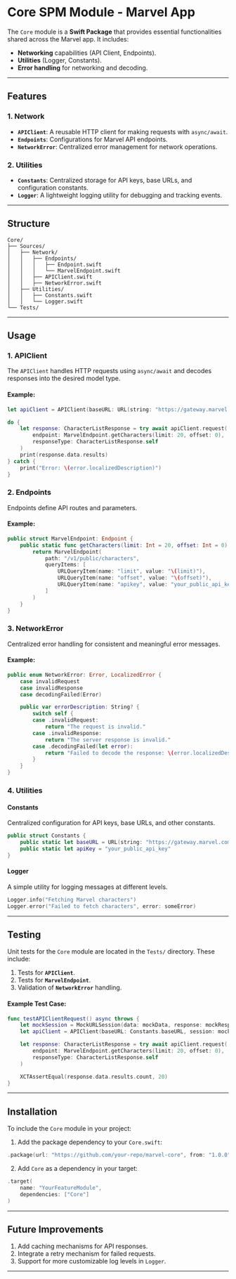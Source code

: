 
# **Core SPM Module - Marvel App**

The `Core` module is a **Swift Package** that provides essential functionalities shared across the Marvel app. It includes:

- **Networking** capabilities (API Client, Endpoints).
- **Utilities** (Logger, Constants).
- **Error handling** for networking and decoding.

---

## **Features**

### **1. Network**
- **`APIClient`**: A reusable HTTP client for making requests with `async/await`.
- **`Endpoints`**: Configurations for Marvel API endpoints.
- **`NetworkError`**: Centralized error management for network operations.

### **2. Utilities**
- **`Constants`**: Centralized storage for API keys, base URLs, and configuration constants.
- **`Logger`**: A lightweight logging utility for debugging and tracking events.

---

## **Structure**

```
Core/
├── Sources/
│   ├── Network/
│   │   ├── Endpoints/
│   │   │   ├── Endpoint.swift
│   │   │   └── MarvelEndpoint.swift
│   │   ├── APIClient.swift
│   │   ├── NetworkError.swift
│   ├── Utilities/
│   │   ├── Constants.swift
│   │   └── Logger.swift
└── Tests/
```

---

## **Usage**

### **1. APIClient**

The `APIClient` handles HTTP requests using `async/await` and decodes responses into the desired model type.

#### Example:
```swift
let apiClient = APIClient(baseURL: URL(string: "https://gateway.marvel.com")!)

do {
    let response: CharacterListResponse = try await apiClient.request(
        endpoint: MarvelEndpoint.getCharacters(limit: 20, offset: 0),
        responseType: CharacterListResponse.self
    )
    print(response.data.results)
} catch {
    print("Error: \(error.localizedDescription)")
}
```

### **2. Endpoints**

Endpoints define API routes and parameters.

#### Example:
```swift
public struct MarvelEndpoint: Endpoint {
    public static func getCharacters(limit: Int = 20, offset: Int = 0) -> MarvelEndpoint {
        return MarvelEndpoint(
            path: "/v1/public/characters",
            queryItems: [
                URLQueryItem(name: "limit", value: "\(limit)"),
                URLQueryItem(name: "offset", value: "\(offset)"),
                URLQueryItem(name: "apikey", value: "your_public_api_key")
            ]
        )
    }
}
```

### **3. NetworkError**

Centralized error handling for consistent and meaningful error messages.

#### Example:
```swift
public enum NetworkError: Error, LocalizedError {
    case invalidRequest
    case invalidResponse
    case decodingFailed(Error)

    public var errorDescription: String? {
        switch self {
        case .invalidRequest:
            return "The request is invalid."
        case .invalidResponse:
            return "The server response is invalid."
        case .decodingFailed(let error):
            return "Failed to decode the response: \(error.localizedDescription)"
        }
    }
}
```

### **4. Utilities**

#### **Constants**
Centralized configuration for API keys, base URLs, and other constants.

```swift
public struct Constants {
    public static let baseURL = URL(string: "https://gateway.marvel.com")!
    public static let apiKey = "your_public_api_key"
}
```

#### **Logger**
A simple utility for logging messages at different levels.

```swift
Logger.info("Fetching Marvel characters")
Logger.error("Failed to fetch characters", error: someError)
```

---

## **Testing**

Unit tests for the `Core` module are located in the `Tests/` directory. These include:

1. Tests for **`APIClient`**.
2. Tests for **`MarvelEndpoint`**.
3. Validation of **`NetworkError`** handling.

#### Example Test Case:
```swift
func testAPIClientRequest() async throws {
    let mockSession = MockURLSession(data: mockData, response: mockResponse, error: nil)
    let apiClient = APIClient(baseURL: Constants.baseURL, session: mockSession)

    let response: CharacterListResponse = try await apiClient.request(
        endpoint: MarvelEndpoint.getCharacters(limit: 20, offset: 0),
        responseType: CharacterListResponse.self
    )

    XCTAssertEqual(response.data.results.count, 20)
}
```

---

## **Installation**

To include the `Core` module in your project:

1. Add the package dependency to your `Core.swift`:

```swift
.package(url: "https://github.com/your-repo/marvel-core", from: "1.0.0")
```

2. Add `Core` as a dependency in your target:

```swift
.target(
    name: "YourFeatureModule",
    dependencies: ["Core"]
)
```

---

## **Future Improvements**

1. Add caching mechanisms for API responses.
2. Integrate a retry mechanism for failed requests.
3. Support for more customizable log levels in `Logger`.

---
